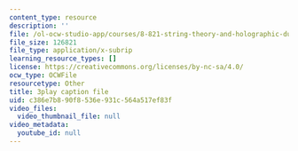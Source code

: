 ```yaml
---
content_type: resource
description: ''
file: /ol-ocw-studio-app/courses/8-821-string-theory-and-holographic-duality-fall-2014/c386e7b890f8536e931c564a517ef83f_M_8UajiNlDg.srt
file_size: 126821
file_type: application/x-subrip
learning_resource_types: []
license: https://creativecommons.org/licenses/by-nc-sa/4.0/
ocw_type: OCWFile
resourcetype: Other
title: 3play caption file
uid: c386e7b8-90f8-536e-931c-564a517ef83f
video_files:
  video_thumbnail_file: null
video_metadata:
  youtube_id: null
---
```

